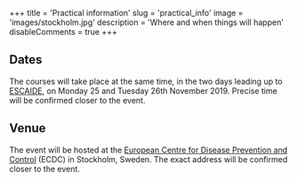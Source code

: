 +++
title = 'Practical information'
slug = 'practical_info'
image = 'images/stockholm.jpg'
description = 'Where and when things will happen'
disableComments = true
+++


## Dates

The courses will take place at the same time, in the two days leading up to
[ESCAIDE](https://www.escaide.eu/en), on Monday 25 and Tuesday 26th
November 2019. Precise time will be confirmed closer to the event.



## Venue

The event will be hosted at the [European Centre for Disease Prevention and
Control](https://ecdc.europa.eu/en/home) (ECDC) in Stockholm, Sweden. The exact
address will be confirmed closer to the event.


